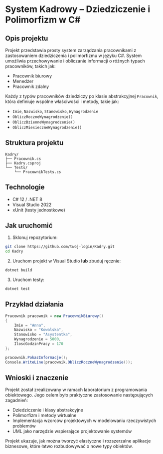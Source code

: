 # System Kadrowy – Dziedziczenie i Polimorfizm w C#

## Opis projektu

Projekt przedstawia prosty system zarządzania pracownikami z zastosowaniem dziedziczenia i polimorfizmu w języku C#. System umożliwia przechowywanie i obliczanie informacji o różnych typach pracowników, takich jak:

- Pracownik biurowy
- Menedżer
- Pracownik zdalny

Każdy z typów pracowników dziedziczy po klasie abstrakcyjnej `Pracownik`, która definiuje wspólne właściwości i metody, takie jak:

- `Imie`, `Nazwisko`, `Stanowisko`, `Wynagrodzenie`
- `ObliczRoczneWynagrodzenie()`
- `ObliczDzienneWynagrodzenie()`
- `ObliczMiesieczneWynagrodzenie()`

## Struktura projektu

```
Kadry/
├── Pracownik.cs
├── Kadry.csproj
└── Tests/
    └── PracownikTests.cs
```

## Technologie

- C# 12 / .NET 8
- Visual Studio 2022
- xUnit (testy jednostkowe)

## Jak uruchomić

1. Sklonuj repozytorium:
```bash
git clone https://github.com/twoj-login/Kadry.git
cd Kadry
```

2. Uruchom projekt w Visual Studio **lub** zbuduj ręcznie:
```bash
dotnet build
```

3. Uruchom testy:
```bash
dotnet test
```

## Przykład działania

```csharp
Pracownik pracownik = new PracownikBiurowy()
{
    Imie = "Anna",
    Nazwisko = "Kowalska",
    Stanowisko = "Asystentka",
    Wynagrodzenie = 5000,
    IloscGodzinPracy = 170
};

pracownik.PokazInformacje();
Console.WriteLine(pracownik.ObliczRoczneWynagrodzenie());
```

## Wnioski i znaczenie

Projekt został zrealizowany w ramach laboratorium z programowania obiektowego. Jego celem było praktyczne zastosowanie następujących zagadnień:

- Dziedziczenie i klasy abstrakcyjne
- Polimorfizm i metody wirtualne
- Implementacja wzorców projektowych w modelowaniu rzeczywistych problemów
- UML jako narzędzie wspierające projektowanie systemów

Projekt ukazuje, jak można tworzyć elastyczne i rozszerzalne aplikacje biznesowe, które łatwo rozbudowywać o nowe typy obiektów.
